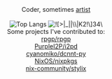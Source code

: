 <div align="center" >
  <div>
    Coder, sometimes <a href="https://github.com/asciimoth/3a_storage">artist</a>
  </div>
  <br>
  <span>
    <img align="top" src="https://github-readme-stats.vercel.app/api/top-langs/?username=asciimoth&layout=donut-vertical&langs_count=100&hide=roff,Makefile,Ruby,Mustache,Perl,HTML,CSS,Dockerfile,AppleScript,Just,Haskell&theme=transparent&hide_border=true" alt="Top Langs" />
  </span>
  <span>
    <img align="top" src="https://i.imgur.com/28Iddmq.gif" alt="![>|_||\\|K2!\]34\" />
  </span>
  <br>
  <span>
	  Some projects I've contributed to: <br>
<!--START_SECTION:prlist-->
<a href="https://github.com/rpgp/rpgp/pulls?q=is%3Apr&#43;author%3Aasciimoth">rpgp/rpgp</a> <br>
<a href="https://github.com/PurpleI2P/i2pd/pulls?q=is%3Apr&#43;author%3Aasciimoth">PurpleI2P/i2pd</a> <br>
<a href="https://github.com/cyanomiko/dcnnt-py/pulls?q=is%3Apr&#43;author%3Aasciimoth">cyanomiko/dcnnt-py</a> <br>
<a href="https://github.com/NixOS/nixpkgs/pulls?q=is%3Apr&#43;author%3Aasciimoth">NixOS/nixpkgs</a> <br>
<a href="https://github.com/nix-community/stylix/pulls?q=is%3Apr&#43;author%3Aasciimoth">nix-community/stylix</a> <br>
<!--END_SECTION:prlist-->














  </span>
</div>
